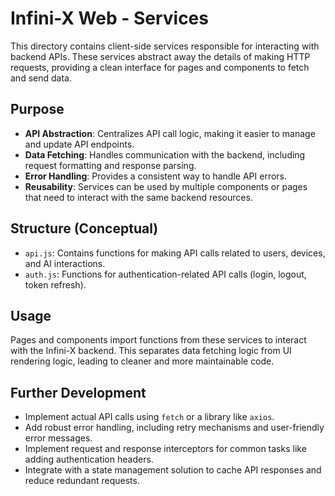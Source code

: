 
# Infini-X Web - Services

This directory contains client-side services responsible for interacting with backend APIs. These services abstract away the details of making HTTP requests, providing a clean interface for pages and components to fetch and send data.

## Purpose
- **API Abstraction**: Centralizes API call logic, making it easier to manage and update API endpoints.
- **Data Fetching**: Handles communication with the backend, including request formatting and response parsing.
- **Error Handling**: Provides a consistent way to handle API errors.
- **Reusability**: Services can be used by multiple components or pages that need to interact with the same backend resources.

## Structure (Conceptual)
- `api.js`: Contains functions for making API calls related to users, devices, and AI interactions.
- `auth.js`: Functions for authentication-related API calls (login, logout, token refresh).

## Usage
Pages and components import functions from these services to interact with the Infini-X backend. This separates data fetching logic from UI rendering logic, leading to cleaner and more maintainable code.

## Further Development
- Implement actual API calls using `fetch` or a library like `axios`.
- Add robust error handling, including retry mechanisms and user-friendly error messages.
- Implement request and response interceptors for common tasks like adding authentication headers.
- Integrate with a state management solution to cache API responses and reduce redundant requests.
